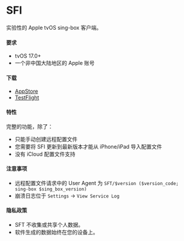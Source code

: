 # SFI

实验性的 Apple tvOS sing-box 客户端。

#### 要求

* tvOS 17.0+
* 一个非中国大陆地区的 Apple 账号

#### 下载

* [AppStore](https://apps.apple.com/us/app/sing-box/id6451272673)
* [TestFlight](https://testflight.apple.com/join/AcqO44FH)

#### 特性

完整的功能，除了：

* 只能手动创建远程配置文件
* 您需要将 SFI 更新到最新版本才能从 iPhone/iPad 导入配置文件
* 没有 iCloud 配置文件支持

#### 注意事项

* 远程配置文件请求中的 User Agent 为 `SFT/$version ($version_code; sing-box $sing_box_version)`
* 崩溃日志位于 `Settings` -> `View Service Log`

#### 隐私政策

* SFT 不收集或共享个人数据。
* 软件生成的数据始终在您的设备上。
